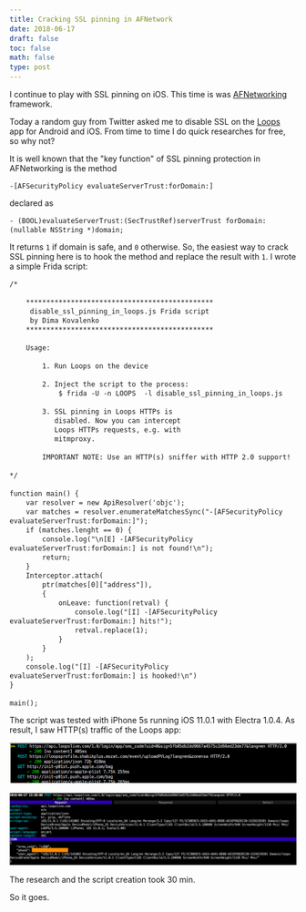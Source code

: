```yaml
---
title: Cracking SSL pinning in AFNetwork
date: 2018-06-17
draft: false
toc: false
math: false
type: post
---
```


I continue to play with SSL pinning on iOS. This time is was [AFNetworking](https://github.com/AFNetworking/AFNetworking) framework.

Today a random guy from Twitter asked me to disable SSL on the [Loops](https://itunes.apple.com/sa/app/loops-your-live-playground/id1085411495?mt=8) app for Android and iOS. From time to time I do quick researches for free, so why not?

It is well known that the "key function" of SSL pinning protection in AFNetworking is the method

```
-[AFSecurityPolicy evaluateServerTrust:forDomain:]
```
declared as

```
- (BOOL)evaluateServerTrust:(SecTrustRef)serverTrust forDomain:(nullable NSString *)domain;
```

It returns `1` if domain is safe, and `0` otherwise. So, the easiest way to crack SSL pinning here is to hook the method and replace the result with `1`. I wrote a simple Frida script:

```
/*

	**********************************************
	 disable_ssl_pinning_in_loops.js Frida script
	 by Dima Kovalenko
	**********************************************
	
	Usage:
		
		1. Run Loops on the device
		
		2. Inject the script to the process:
			$ frida -U -n LOOPS  -l disable_ssl_pinning_in_loops.js
		
		3. SSL pinning in Loops HTTPs is
		   disabled. Now you can intercept
		   Loops HTTPs requests, e.g. with
		   mitmproxy.
		   
		IMPORTANT NOTE: Use an HTTP(s) sniffer with HTTP 2.0 support!

*/

function main() {
	var resolver = new ApiResolver('objc');
	var matches = resolver.enumerateMatchesSync("-[AFSecurityPolicy evaluateServerTrust:forDomain:]");
	if (matches.lenght == 0) {
		console.log("\n[E] -[AFSecurityPolicy evaluateServerTrust:forDomain:] is not found!\n");
		return;
	}
	Interceptor.attach(
		ptr(matches[0]["address"]),
		{
			onLeave: function(retval) {
				console.log("[I] -[AFSecurityPolicy evaluateServerTrust:forDomain:] hits!");
				retval.replace(1);
			}
		}
	);
	console.log("[I] -[AFSecurityPolicy evaluateServerTrust:forDomain:] is hooked!\n")
}

main();
```

The script was tested with iPhone 5s running iOS 11.0.1 with Electra 1.0.4. As result, I saw HTTP(s) traffic of the Loops app:

![](sniff_example.png)

![](request_example.png)

The research and the script creation took 30 min.

So it goes.
